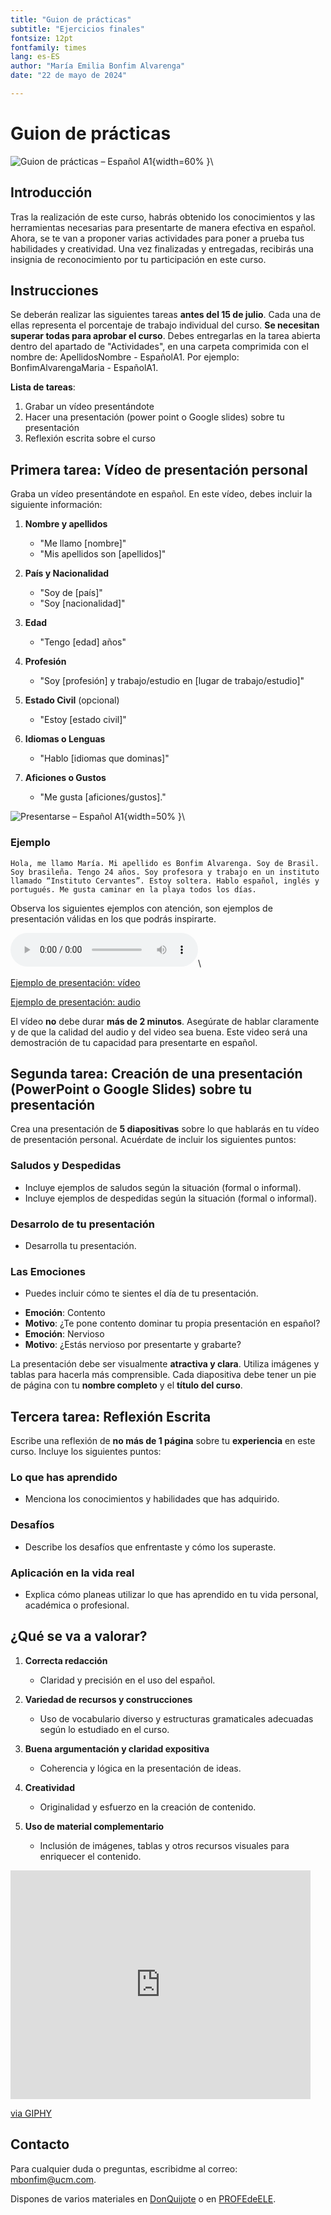 ```yaml
---
title: "Guion de prácticas"
subtitle: "Ejercicios finales"
fontsize: 12pt
fontfamily: times
lang: es-ES
author: "María Emilia Bonfim Alvarenga"
date: "22 de mayo de 2024"

---
```


# Guion de prácticas

![Guion de prácticas – Español A1](guion-pract.png){width=60% }\

## Introducción

Tras la realización de este curso, habrás obtenido los conocimientos y las herramientas necesarias para presentarte de manera efectiva en español. Ahora, se te van a proponer varias actividades para poner a prueba tus habilidades y creatividad. Una vez finalizadas y entregadas, recibirás una insignia de reconocimiento por tu participación en este curso.

## Instrucciones

Se deberán realizar las siguientes tareas **antes del 15 de julio**. Cada una de ellas representa el porcentaje de trabajo individual del curso. **Se necesitan superar todas para aprobar el curso**. Debes entregarlas en la tarea abierta dentro del apartado de "Actividades", en una carpeta comprimida con el nombre de: ApellidosNombre - EspañolA1. Por ejemplo: BonfimAlvarengaMaria - EspañolA1.

**Lista de tareas**:

1. Grabar un vídeo presentándote
2. Hacer una presentación (power point o Google slides) sobre tu presentación
3. Reflexión escrita sobre el curso

## Primera tarea: Vídeo de presentación personal

Graba un vídeo presentándote en español. En este vídeo, debes incluir la siguiente información:

1. **Nombre y apellidos**
	- "Me llamo [nombre]"
	- "Mis apellidos son [apellidos]"

2. **País y Nacionalidad**
   - "Soy de [país]"
   - "Soy [nacionalidad]"

3. **Edad**
	- "Tengo [edad] años"

4. **Profesión**
   - "Soy [profesión] y trabajo/estudio en [lugar de trabajo/estudio]"

5. **Estado Civil** (opcional)
   - "Estoy [estado civil]"

6. **Idiomas o Lenguas**
   - "Hablo [idiomas que dominas]"

7. **Aficiones o Gustos**
	- "Me gusta [aficiones/gustos]."

![Presentarse – Español A1](presentar.png){width=50% }\

### Ejemplo

```plaintext
Hola, me llamo María. Mi apellido es Bonfim Alvarenga. Soy de Brasil. Soy brasileña. Tengo 24 años. Soy profesora y trabajo en un instituto llamado “Instituto Cervantes”. Estoy soltera. Hablo español, inglés y portugués. Me gusta caminar en la playa todos los días.
```

Observa los siguientes ejemplos con atención, son ejemplos de presentación válidas en los que podrás inspirarte.

![Audio](presentarse.mp3)\

[Ejemplo de presentación: vídeo](https://www.youtube.com/watch?v=LK60fDopDBU)

[Ejemplo de presentación: audio](https://soundcloud.com/user-341216436/como-presentarseen-espanol?utm_source=clipboard&utm_medium=text&utm_campaign=social_sharing)

El vídeo **no** debe durar **más de 2 minutos**. Asegúrate de hablar claramente y de que la calidad del audio y del video sea buena. Este video será una demostración de tu capacidad para presentarte en español.

## Segunda tarea: Creación de una presentación (PowerPoint o Google Slides) sobre tu presentación

Crea una presentación de **5 diapositivas** sobre lo que hablarás en tu vídeo de presentación personal. Acuérdate de incluir los siguientes puntos:

### Saludos y Despedidas

- Incluye ejemplos de saludos según la situación (formal o informal).
- Incluye ejemplos de despedidas según la situación (formal o informal).

### Desarrolo de tu presentación

- Desarrolla tu presentación.

### Las Emociones

- Puedes incluir cómo te sientes el día de tu presentación.

* **Emoción**: Contento
* **Motivo**: ¿Te pone contento dominar tu propia presentación en español?
* **Emoción**: Nervioso
* **Motivo**: ¿Estás nervioso por presentarte y grabarte?

La presentación debe ser visualmente **atractiva y clara**. Utiliza imágenes y tablas para hacerla más comprensible. Cada diapositiva debe tener un pie de página con tu **nombre completo** y el **título del curso**.

## Tercera tarea: Reflexión Escrita

Escribe una reflexión de **no más de 1 página** sobre tu **experiencia** en este curso. Incluye los siguientes puntos:

### Lo que has aprendido

- Menciona los conocimientos y habilidades que has adquirido.

### Desafíos

- Describe los desafíos que enfrentaste y cómo los superaste.

### Aplicación en la vida real

- Explica cómo planeas utilizar lo que has aprendido en tu vida personal, académica o profesional.

## ¿Qué se va a valorar?

1. **Correcta redacción**
   - Claridad y precisión en el uso del español.

2. **Variedad de recursos y construcciones**
   - Uso de vocabulario diverso y estructuras gramaticales adecuadas según lo estudiado en el curso.

3. **Buena argumentación y claridad expositiva**
   - Coherencia y lógica en la presentación de ideas.

4. **Creatividad**
   - Originalidad y esfuerzo en la creación de contenido.

5. **Uso de material complementario**
   - Inclusión de imágenes, tablas y otros recursos visuales para enriquecer el contenido.

<iframe src="https://giphy.com/embed/l0G18nnGpVREqzees" width="480" height="366" frameBorder="0" class="giphy-embed" allowFullScreen></iframe><p><a href="https://giphy.com/gifs/season-5-the-simpsons-5x3-l0G18nnGpVREqzees">via GIPHY</a></p>

## Contacto

Para cualquier duda o preguntas, escribidme al correo: <mbonfim@ucm.com>.

Dispones de varios materiales en [DonQuijote] o en [PROFEdeELE].

 [donQuijote]: https://www.donquijote.org/es/blog/saludos-despedidas-en-espanol/       "Don QUIJOTE"
 [PROFEdeELE]:  https://www.profedeele.es/actividad/dar-pedir-informacion-personal/       "Profe de Ele"
 